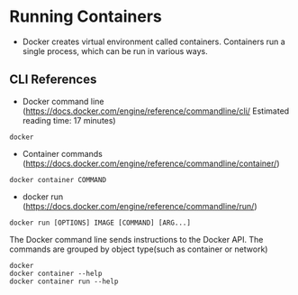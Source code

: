 # Running Containers
- Docker creates virtual environment called containers. Containers run a single process, which can be run in various ways.

## CLI References
- Docker command line (https://docs.docker.com/engine/reference/commandline/cli/ Estimated reading time: 17 minutes) 
```
docker
```
- Container commands (https://docs.docker.com/engine/reference/commandline/container/)
```
docker container COMMAND
```

- docker run (https://docs.docker.com/engine/reference/commandline/run/)
```
docker run [OPTIONS] IMAGE [COMMAND] [ARG...]
``` 
The Docker command line sends instructions to the Docker API. 
The  commands are grouped by object type(such as container or network)
```
docker
docker container --help
docker container run --help
```